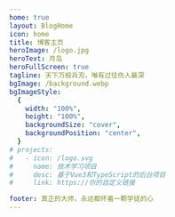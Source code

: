 ```yaml
---
home: true
layout: BlogHome
icon: home
title: 博客主页
heroImage: /logo.jpg
heroText: 月岛
heroFullScreen: true
tagline: 天下万般兵刃，唯有过往伤人最深
bgImage: /background.webp
bgImageStyle:
  {
    width: "100%",
    height: "100%",
    backgroundSize: "cover",
    backgroundPosition: "center",
  }
# projects:
#   - icon: /logo.svg
#     name: 技术学习项目
#     desc: 基于Vue3和TypeScript的后台项目
#     link: https://你的自定义链接

footer: 真正的大师，永远都怀着一颗学徒的心
---
```

